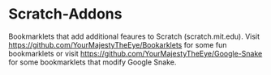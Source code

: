 # Scratch-Addons
Bookmarklets that add additional feaures to Scratch (scratch.mit.edu). Visit https://github.com/YourMajestyTheEye/Bookarklets for some fun bookmarklets or visit https://github.com/YourMajestyTheEye/Google-Snake for some bookmarklets that modify Google Snake.
